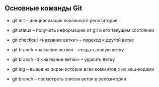 ## Основные команды Git

* git init – инициализация локального репозитория

* git status – получить информацию от git о его текущем состоянии

* git checkout <название ветки> – переход к другой ветке

* git branch <название ветки> – создать новую ветку

* git branch -d <название ветки> – удалить ветку
* git log – вывод на экран истории всех коммитов с их хеш-кодами

* git branch – посмотреть список веток в репозитории
